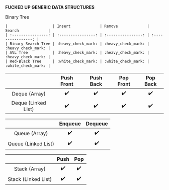**FUCKED UP GENERIC DATA STRUCTURES**

Binary Tree
```
|                    | Insert             | Remove             | Search             |
| :----------------: | :----------------: | :----------------: | :----------------: |
| Binary Search Tree | :heavy_check_mark: | :heavy_check_mark: | :heavy_check_mark: |
| AVL Tree           | :heavy_check_mark: | :heavy_check_mark: | :heavy_check_mark: |
| Red-Black Tree     | :white_check_mark: | :white_check_mark: | :white_check_mark: |
```


|                     | Push Front         | Push Back          | Pop Front          | Pop Back           |
| :-----------------: | :----------------: | :----------------: | :----------------: | :----------------: |
| Deque (Array)       | :heavy_check_mark: | :heavy_check_mark: | :heavy_check_mark: | :heavy_check_mark: |
| Deque (Linked List) | :heavy_check_mark: | :heavy_check_mark: | :heavy_check_mark: | :heavy_check_mark: |



|                     | Enqueue            | Dequeue            |
| :-----------------: | :----------------: | :----------------: |
| Queue (Array)       | :heavy_check_mark: | :heavy_check_mark: |
| Queue (Linked List) | :heavy_check_mark: | :heavy_check_mark: |



|                     | Push               | Pop                |
| :-----------------: | :----------------: | :----------------: |
| Stack (Array)       | :heavy_check_mark: | :heavy_check_mark: |
| Stack (Linked List) | :heavy_check_mark: | :heavy_check_mark: |
